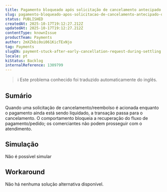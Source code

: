 ```yaml
---
title: Pagamento bloqueado após solicitação de cancelamento antecipado durante a liquidação
slug: pagamento-bloqueado-apos-solicitacao-de-cancelamento-antecipado-durante-a-liquidacao
status: PUBLISHED
createdAt: 2025-10-17T19:12:27.212Z
updatedAt: 2025-10-17T19:12:27.212Z
contentType: knownIssue
productTeam: Payments
author: 2mXZkbi0oi061KicTExNjo
tag: Payments
slugEN: payment-stuck-after-early-cancellation-request-during-settling
locale: pt
kiStatus: Backlog
internalReference: 1309799
---
```


>ℹ️ Este problema conhecido foi traduzido automaticamente do inglês.

## Sumário


Quando uma solicitação de cancelamento/reembolso é acionada enquanto o pagamento ainda está sendo liquidado, a transação passa para o cancelamento.
O comportamento bloqueia a recuperação do fluxo de pagamento/pedido; os comerciantes não podem prosseguir com o atendimento.
## Simulação


Não é possível simular


## Workaround


Não há nenhuma solução alternativa disponível.



